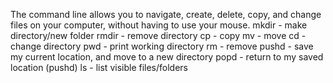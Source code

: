 The command line allows you to navigate, create, delete, copy, and change files on your computer, without having to use your mouse.
mkdir - make directory/new folder
rmdir - remove directory
cp - copy
mv - move
cd - change directory
pwd - print working directory
rm - remove
pushd - save my current location, and move to a new directory
popd - return to my saved location (pushd)
ls - list visible files/folders
